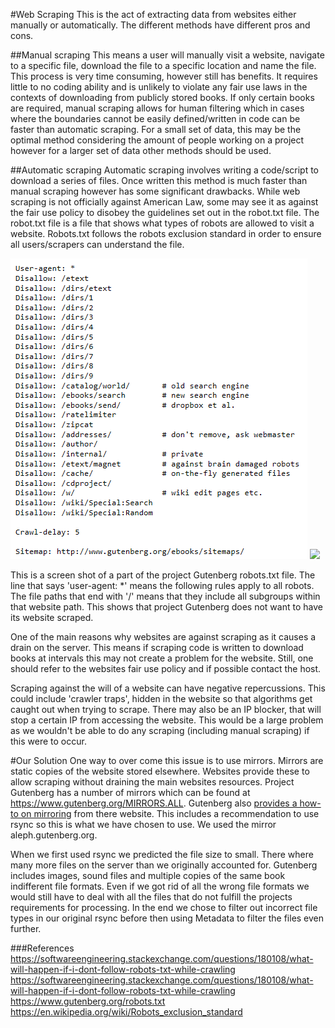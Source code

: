 #Web Scraping
This is  the act of extracting data from websites either manually or automatically. The different methods have different pros and cons.

##Manual scraping
This means a user will manually visit a website, navigate to a specific file, download the file to a specific location and name the file. This process is very time consuming, however still has benefits. It requires little to no coding ability and is unlikely to violate any fair use laws in the contexts of downloading from publicly stored books. If only certain books are required, manual scraping allows for human filtering which in cases where the boundaries cannot be easily defined/written in code can be faster than automatic scraping. For a small set of data, this may be the optimal method considering the amount of people working on a project however for a larger set of data other methods should be used.

##Automatic scraping
Automatic scraping involves writing a code/script to download a series of files. Once written this method is much faster than manual scraping however has some significant drawbacks. While web scraping is not officially against American Law, some may see it as against the fair use policy to disobey the guidelines set out in the robot.txt file. The robot.txt file is a file that shows what types of robots are allowed to visit a website. Robots.txt follows the robots exclusion standard in order to ensure all users/scrapers can understand the file.





![](images/gutenberg_robots_file.png)
![](/static/markdowns/images/gutenberg_robots_file.png)

This is a screen shot of a part of the project Gutenberg robots.txt file. The line that says 
'user-agent: *' means the following rules apply to all robots. The file paths that end with '/' means that they include all subgroups within that website path.  This shows that project Gutenberg does not want to have its website scraped.

One of the main reasons why websites are against scraping as it causes a drain on the server. This means if scraping code is written to download books at intervals this may not create a problem for the website. Still, one should refer to the websites fair use policy and if possible contact the host.

Scraping against the will of a website can have negative repercussions. This could include 'crawler traps', hidden in the website so that algorithms get caught out when trying to scrape. There may also be an IP blocker, that will stop a certain IP from accessing the website. This would be a large problem as we wouldn't be able to do any scraping (including manual scraping) if this were to occur.

#Our Solution
One way to over come this issue is to use mirrors. Mirrors are static copies of the website stored elsewhere. Websites provide these to allow scraping without draining the main websites resources. Project Gutenberg has a number of mirrors which can be found at https://www.gutenberg.org/MIRRORS.ALL. 
Gutenberg also [provides a how-to on mirroring](https://www.gutenberg.org/wiki/Gutenberg:Mirroring_How-To) from there website. This includes a recommendation to use rsync so this is what we have chosen to use.
We used the mirror aleph.gutenberg.org.

When we first used rsync we predicted the file size to small. There where many more files on the 
server than we originally accounted for. Gutenberg includes images, sound files and multiple copies of the same book indifferent file formats. Even if we got rid of all the wrong file formats we would still have to deal with all the files that do not fulfill the projects requirements for processing. In the end we chose to filter out incorrect file types in our original rsync before then using Metadata to filter the files even further.

###References
https://softwareengineering.stackexchange.com/questions/180108/what-will-happen-if-i-dont-follow-robots-txt-while-crawling
https://softwareengineering.stackexchange.com/questions/180108/what-will-happen-if-i-dont-follow-robots-txt-while-crawling
https://www.gutenberg.org/robots.txt
https://en.wikipedia.org/wiki/Robots_exclusion_standard
